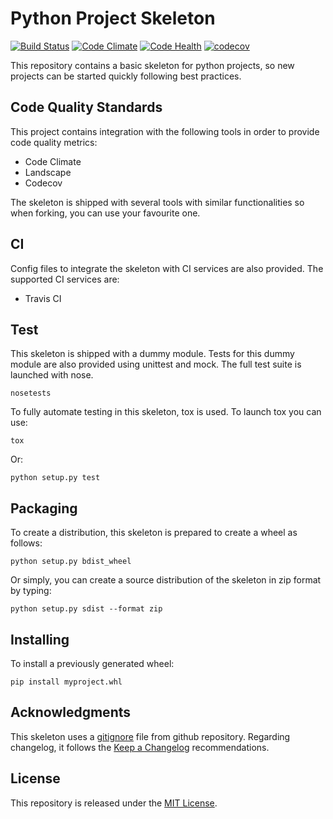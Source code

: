 # Python Project Skeleton

[![Build Status](https://travis-ci.org/sdiazb/python_project_skeleton.svg?branch=master)](https://travis-ci.org/sdiazb/python_project_skeleton)
[![Code Climate](https://codeclimate.com/github/sdiazb/python_project_skeleton/badges/gpa.svg)](https://codeclimate.com/github/sdiazb/python_project_skeleton)
[![Code Health](https://landscape.io/github/sdiazb/python_project_skeleton/master/landscape.svg?style=flat)](https://landscape.io/github/sdiazb/python_project_skeleton/master)
[![codecov](https://codecov.io/gh/sdiazb/python_project_skeleton/branch/master/graph/badge.svg)](https://codecov.io/gh/sdiazb/python_project_skeleton)

This repository contains a basic skeleton for python projects, so
new projects can be started quickly following best practices.

## Code Quality Standards

This project contains integration with the following tools in
order to provide code quality metrics:

- Code Climate
- Landscape
- Codecov

The skeleton is shipped with several tools with similar functionalities
so when forking, you can use your favourite one.

## CI

Config files to integrate the skeleton with CI services are also
provided. The supported CI services are:

- Travis CI

## Test

This skeleton is shipped with a dummy module. Tests for this
dummy module are also provided using unittest and mock. The
full test suite is launched with nose.

```
nosetests
```

To fully automate testing in this skeleton, tox is used. To launch
tox you can use:

```
tox
```

Or:

```
python setup.py test
```

## Packaging

To create a distribution, this skeleton is prepared to create
a wheel as follows:

```
python setup.py bdist_wheel
```

Or simply, you can create a source distribution of the skeleton
in zip format by typing:

```
python setup.py sdist --format zip
```

## Installing

To install a previously generated wheel:

```
pip install myproject.whl
```

## Acknowledgments

This skeleton uses a
[gitignore](https://github.com/github/gitignore/blob/master/Python.gitignore)
file from github repository.
Regarding changelog, it follows the
[Keep a Changelog](http://keepachangelog.com/en/0.3.0/) recommendations.

## License

This repository is released under the [MIT License](http://www.opensource.org/licenses/MIT).

